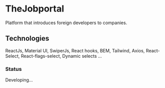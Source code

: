 # TheJobportal

Platform that introduces foreign developers to companies.

## Technologies

ReactJs, Material UI, SwiperJs, React hooks, BEM, Tailwind, Axios, React-Select, React-flags-select, Dynamic selects ...

### Status

Developing...
